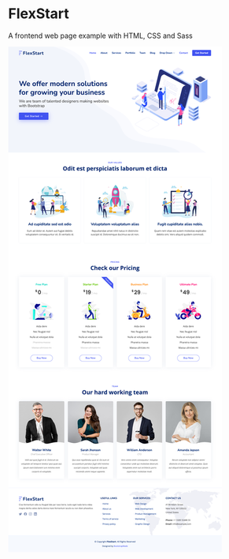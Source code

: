 # FlexStart
A frontend web page example with HTML, CSS and Sass

![alt text](https://github.com/CGalezo/FlexStart/blob/main/assets/FlexStart.png)
